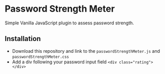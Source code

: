 # Password Strength Meter

Simple Vanilla JavaScript plugin to assess password strength.

## Installation

* Download this repository and link to the `passwordStrengthMeter.js` and `passwordStrengthMeter.css`
* Add a div following your password input field `<div class="rating"></div>`
